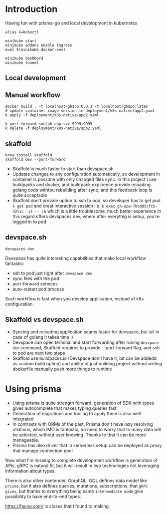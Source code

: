 # Introduction

Having fun with prisma-go and local development in kubernetes

```
alias k=kubectl

minikube start
minikube addons enable ingress
eval $(minikube docker-env)

minikube dashbord
minikube tunnel
```

## Local development
## Manual workflow
```
docker build . -t localhost/ghapp:0.0.3 -t localhost/ghapp:lates
# update container image version in deployment/k8s-native/app2.yaml 
k apply -f deployment/k8s-native/app2.yaml 

k port-forward svc/gh-app-svc 9999:9999
k delete -f deployment/k8s-native/app2.yaml
```

## skaffold
```
brew install skaffold
skaffold dev --port-forward
```

- Skaffold is much faster to start than devspace.sh
- Updates changes to any configuration automatically, so development in container is possible with only changed files sync. 
  In this project I use buildpacks and docker, and buildpack expirience provide reloading golang code withtou rebuilding after sync,
  and this feedback loop is quite acceptable
- Skaffold don't provide option to ssh to pod, so developer has to get pod `k get pod` and creat interactive session i.e. `k exec gh-app-7bbdd5cfc5-42txc -it -- sh` 
  which is a little troublesome, much better experience in this regard offers devspaces dev, where after everythig is setup, you're logged in to pod


## devspace.sh
```
devspaces dev
```

Devspace has quite interesting capabilities that make local workflow fantastic:
- ssh to pod just right after `devspace dev`
- sync files with the pod
- port-forward services
- auto-restart pod process

Such workflow is fast when you develop application, instead of k8s configuration

## Skaffold vs devspace.sh
- Syncing and reloading application seams faster for devspace, but sill in case of golang it takes time :/
- Devspace can open terminal and start forwarding after runing `devspace dev` command, Skaffold requires to provide --port-forward flag, and ssh to pod are next two steps
- Skaffold use buildpacks.io (Devspace don't have it, bit can be addedd as custom build option) and ability of just 
  building project without writing dockerfile manually push more things to runtime

# Using prisma
- Using prisma is quite strength forward, generation of SDK with types gives autocomplete that makes typing queries fast
- Generation of migrations and tooling to apply them is also well integrated
- In contrasts with ORMs of the past, Prisma don't have lazy resolving relations, which IMO is fantastic,
  no need to worry that to many data will be selected, without user knowing. Thanks to that it can be more manageable. 
- Prisma has also driver that in serverless setup can be deployed as proxy that manage connection pool

Now what I'm missing to complete development workflow is generation of APIs, gRPC is natural fit, 
but it will result in two technologies not leveraging information about types.

There is also other contender, GraphQL. GQL defines data model like `prisma`, but it also defines queries, mutations, subscriptions, that `gRPC gives`, 
but thanks to everything being same `intermediate mode` give possibility to have end-to-end types.

https://fauna.com/ is closes that I found to making